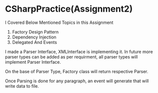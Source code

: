 # CSharpPractice(Assignment2)
 
I Covered Below Mentioned Topics in this Assignment

1) Factory Design Pattern
2) Dependency Injection
3) Delegated And Events

I made a Parser Interface, XMLInterface is implementing it.
In future more parser types can be added as per requirment, all parser types will implement Parser Interface.

On the base of Parser Type, Factory class will return respective Parser.

Once Parsing is done for any paragraph, an event will generate that will write data to file. 